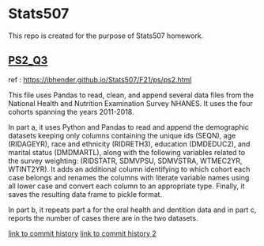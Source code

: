 # Stats507

This repo is created for the purpose of Stats507 homework.

## [PS2_Q3](./PS2_Q3.py)

ref : https://jbhender.github.io/Stats507/F21/ps/ps2.html

This file uses Pandas to read, clean, and append several data files from the National Health and Nutrition Examination Survey NHANES. It uses the four cohorts spanning the years 2011-2018. 

In part a, it uses Python and Pandas to read and append the demographic datasets keeping only columns containing the unique ids (SEQN), age (RIDAGEYR), race and ethnicity (RIDRETH3), education (DMDEDUC2), and marital status (DMDMARTL), along with the following variables related to the survey weighting: (RIDSTATR, SDMVPSU, SDMVSTRA, WTMEC2YR, WTINT2YR). It adds an additional column identifying to which cohort each case belongs and renames the columns with literate variable names using all lower case and convert each column to an appropriate type. Finally, it saves the resulting data frame to pickle format.

In part b, it repeats part a for the oral health and dentition data and in part c, reports the number of cases there are in the two datasets.


[link to commit history](https://github.com/Katrina9805/Stats507/commits/main)
[link to commit history 2](https://github.com/Katrina9805/Stats507/commits/main)


